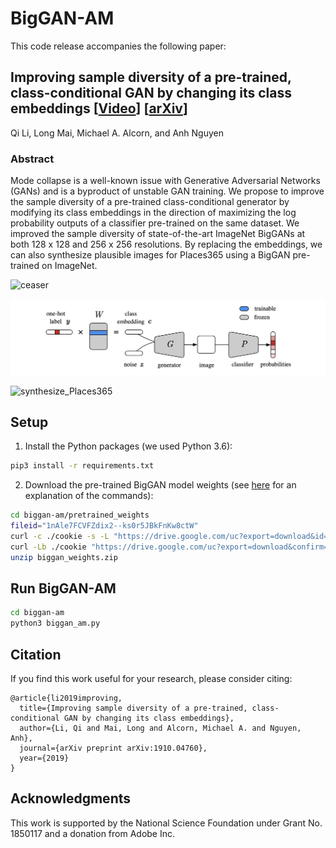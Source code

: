 # BigGAN-AM

This code release accompanies the following paper:

## Improving sample diversity of a pre-trained, class-conditional GAN by changing its class embeddings \[[Video](https://youtu.be/y5bDc-dbNjg)\]  \[[arXiv](https://arxiv.org/abs/1910.04760)\]

Qi Li, Long Mai, Michael A. Alcorn, and Anh Nguyen

### Abstract

Mode collapse is a well-known issue with Generative Adversarial Networks (GANs) and is a byproduct of unstable GAN training. We propose to improve the sample diversity of a pre-trained class-conditional generator by modifying its class embeddings in the direction of maximizing the log probability outputs of a classifier pre-trained on the same dataset. We improved the sample diversity of state-of-the-art ImageNet BigGANs at both 128 x 128 and 256 x 256 resolutions. By replacing the embeddings, we can also synthesize plausible images for Places365 using a BigGAN pre-trained on ImageNet.

![ceaser](/doc/ceaser_daisy.png)

![framework](/doc/framework.png)

![synthesize_Places365](/doc/synthesize_new_dataset_images.png)

## Setup

1) Install the Python packages (we used Python 3.6):

```bash
pip3 install -r requirements.txt
```

2) Download the pre-trained BigGAN model weights (see [here](https://stackoverflow.com/a/48133859/1316276) for an explanation of the commands):

```bash
cd biggan-am/pretrained_weights
fileid="1nAle7FCVFZdix2--ks0r5JBkFnKw8ctW"
curl -c ./cookie -s -L "https://drive.google.com/uc?export=download&id=${fileid}" > /dev/null
curl -Lb ./cookie "https://drive.google.com/uc?export=download&confirm=`awk '/download/ {print $NF}' ./cookie`&id=${fileid}" -o biggan_weights.zip
unzip biggan_weights.zip
```

## Run BigGAN-AM

```bash
cd biggan-am
python3 biggan_am.py
```

## Citation
If you find this work useful for your research, please consider citing:
```
@article{li2019improving,
  title={Improving sample diversity of a pre-trained, class-conditional GAN by changing its class embeddings},
  author={Li, Qi and Mai, Long and Alcorn, Michael A. and Nguyen, Anh},
  journal={arXiv preprint arXiv:1910.04760},
  year={2019}
}
```

## Acknowledgments
This work is supported by the National Science Foundation under Grant No. 1850117 and a donation from Adobe Inc.
